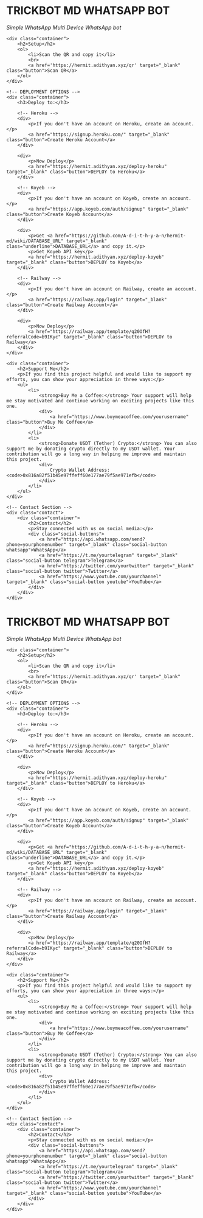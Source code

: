 <!DOCTYPE html>
<html lang="en">
<head>
    <meta charset="UTF-8">
    <meta name="viewport" content="width=device-width, initial-scale=1.0">
    <link rel="stylesheet" href="styles.css">
    <title>Trickbot MD WhatsApp Bot</title>
</head>
<body>
    <div class="header">
        <h1>TRICKBOT MD WHATSAPP BOT</h1>
        <p><em>Simple WhatsApp Multi Device WhatsApp bot</em></p>
    </div>

    <div class="container">
        <h2>Setup</h2>
        <ol>
            <li>Scan the QR and copy it</li>
            <br>
            <a href='https://hermit.adithyan.xyz/qr' target="_blank" class="button">Scan QR</a>
        </ol>
    </div>

    <!-- DEPLOYMENT OPTIONS -->
    <div class="container">
        <h3>Deploy to:</h3>

        <!-- Heroku -->
        <div>
            <p>If you don't have an account on Heroku, create an account.</p>
            <a href="https://signup.heroku.com/" target="_blank" class="button">Create Heroku Account</a>
        </div>

        <div>
            <p>Now Deploy</p>
            <a href="https://hermit.adithyan.xyz/deploy-heroku" target="_blank" class="button">DEPLOY to Heroku</a>
        </div>

        <!-- Koyeb -->
        <div>
            <p>If you don't have an account on Koyeb, create an account.</p>
            <a href="https://app.koyeb.com/auth/signup" target="_blank" class="button">Create Koyeb Account</a>
        </div>

        <div>
            <p>Get <a href="https://github.com/A-d-i-t-h-y-a-n/hermit-md/wiki/DATABASE_URL" target="_blank" class="underline">DATABASE_URL</a> and copy it.</p>
            <p>Get Koyeb API key</p>
            <a href="https://hermit.adithyan.xyz/deploy-koyeb" target="_blank" class="button">DEPLOY to Koyeb</a>
        </div>

        <!-- Railway -->
        <div>
            <p>If you don't have an account on Railway, create an account.</p>
            <a href="https://railway.app/login" target="_blank" class="button">Create Railway Account</a>
        </div>

        <div>
            <p>Now Deploy</p>
            <a href="https://railway.app/template/q20OfH?referralCode=b9IKyc" target="_blank" class="button">DEPLOY to Railway</a>
        </div>
    </div>

    <div class="container">
        <h2>Support Me</h2>
        <p>If you find this project helpful and would like to support my efforts, you can show your appreciation in three ways:</p>
        <ul>
            <li>
                <strong>Buy Me a Coffee:</strong> Your support will help me stay motivated and continue working on exciting projects like this one.
                <div>
                    <a href="https://www.buymeacoffee.com/yourusername" class="button">Buy Me Coffee</a>
                </div>
            </li>
            <li>
                <strong>Donate USDT (Tether) Crypto:</strong> You can also support me by donating crypto directly to my USDT wallet. Your contribution will go a long way in helping me improve and maintain this project.
                <div>
                    Crypto Wallet Address: <code>0x816a82f51b45e97ffeff60e177ae79f5ae971efb</code>
                </div>
            </li>
        </ul>
    </div>

    <!-- Contact Section -->
    <div class="contact">
        <div class="container">
            <h2>Contact</h2>
            <p>Stay connected with us on social media:</p>
            <div class="social-buttons">
                <a href="https://api.whatsapp.com/send?phone=yourphonenumber" target="_blank" class="social-button whatsapp">WhatsApp</a>
                <a href="https://t.me/yourtelegram" target="_blank" class="social-button telegram">Telegram</a>
                <a href="https://twitter.com/yourtwitter" target="_blank" class="social-button twitter">Twitter</a>
                <a href="https://www.youtube.com/yourchannel" target="_blank" class="social-button youtube">YouTube</a>
            </div>
        </div>
    </div>
</body>
</html>
<!DOCTYPE html>
<html lang="en">
<head>
    <meta charset="UTF-8">
    <meta name="viewport" content="width=device-width, initial-scale=1.0">
    <link rel="stylesheet" href="styles.css">
    <title>Trickbot MD WhatsApp Bot</title>
</head>
<body>
    <div class="header">
        <h1>TRICKBOT MD WHATSAPP BOT</h1>
        <p><em>Simple WhatsApp Multi Device WhatsApp bot</em></p>
    </div>

    <div class="container">
        <h2>Setup</h2>
        <ol>
            <li>Scan the QR and copy it</li>
            <br>
            <a href='https://hermit.adithyan.xyz/qr' target="_blank" class="button">Scan QR</a>
        </ol>
    </div>

    <!-- DEPLOYMENT OPTIONS -->
    <div class="container">
        <h3>Deploy to:</h3>

        <!-- Heroku -->
        <div>
            <p>If you don't have an account on Heroku, create an account.</p>
            <a href="https://signup.heroku.com/" target="_blank" class="button">Create Heroku Account</a>
        </div>

        <div>
            <p>Now Deploy</p>
            <a href="https://hermit.adithyan.xyz/deploy-heroku" target="_blank" class="button">DEPLOY to Heroku</a>
        </div>

        <!-- Koyeb -->
        <div>
            <p>If you don't have an account on Koyeb, create an account.</p>
            <a href="https://app.koyeb.com/auth/signup" target="_blank" class="button">Create Koyeb Account</a>
        </div>

        <div>
            <p>Get <a href="https://github.com/A-d-i-t-h-y-a-n/hermit-md/wiki/DATABASE_URL" target="_blank" class="underline">DATABASE_URL</a> and copy it.</p>
            <p>Get Koyeb API key</p>
            <a href="https://hermit.adithyan.xyz/deploy-koyeb" target="_blank" class="button">DEPLOY to Koyeb</a>
        </div>

        <!-- Railway -->
        <div>
            <p>If you don't have an account on Railway, create an account.</p>
            <a href="https://railway.app/login" target="_blank" class="button">Create Railway Account</a>
        </div>

        <div>
            <p>Now Deploy</p>
            <a href="https://railway.app/template/q20OfH?referralCode=b9IKyc" target="_blank" class="button">DEPLOY to Railway</a>
        </div>
    </div>

    <div class="container">
        <h2>Support Me</h2>
        <p>If you find this project helpful and would like to support my efforts, you can show your appreciation in three ways:</p>
        <ul>
            <li>
                <strong>Buy Me a Coffee:</strong> Your support will help me stay motivated and continue working on exciting projects like this one.
                <div>
                    <a href="https://www.buymeacoffee.com/yourusername" class="button">Buy Me Coffee</a>
                </div>
            </li>
            <li>
                <strong>Donate USDT (Tether) Crypto:</strong> You can also support me by donating crypto directly to my USDT wallet. Your contribution will go a long way in helping me improve and maintain this project.
                <div>
                    Crypto Wallet Address: <code>0x816a82f51b45e97ffeff60e177ae79f5ae971efb</code>
                </div>
            </li>
        </ul>
    </div>

    <!-- Contact Section -->
    <div class="contact">
        <div class="container">
            <h2>Contact</h2>
            <p>Stay connected with us on social media:</p>
            <div class="social-buttons">
                <a href="https://api.whatsapp.com/send?phone=yourphonenumber" target="_blank" class="social-button whatsapp">WhatsApp</a>
                <a href="https://t.me/yourtelegram" target="_blank" class="social-button telegram">Telegram</a>
                <a href="https://twitter.com/yourtwitter" target="_blank" class="social-button twitter">Twitter</a>
                <a href="https://www.youtube.com/yourchannel" target="_blank" class="social-button youtube">YouTube</a>
            </div>
        </div>
    </div>
</body>
</html>
